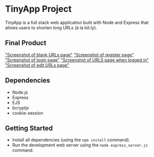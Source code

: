 # TinyApp Project

TinyApp is a full stack web application built with Node and Express that allows users to shorten long URLs (à la bit.ly).

## Final Product

["Screenshot of blank URLs page"](https://github.com/ayan-hassan/tinyapp/blob/main/docs/landing%20page%20when%20not%20logged%20in.png)
["Screenshot of register page"](https://github.com/ayan-hassan/tinyapp/blob/main/docs/register%20page.png)
["Screenshot of login page"](https://github.com/ayan-hassan/tinyapp/blob/main/docs/log%20in%20page.png)
["Screenshot of URLS page when logged in"](https://github.com/ayan-hassan/tinyapp/blob/main/docs/logged%20in%20url%20page.png)
["Screenshot of edit URLs page"](https://github.com/ayan-hassan/tinyapp/blob/main/docs/edit%20url%20page.png)


## Dependencies

- Node.js
- Express
- EJS
- bcryptjs
- cookie-session

## Getting Started

- Install all dependencies (using the `npm install` command).
- Run the development web server using the `node express_server.js` command.